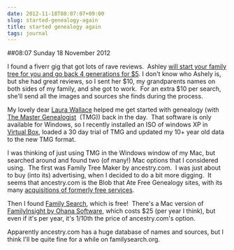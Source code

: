 ```yaml
---
date: 2012-11-18T08:07:07+09:00
slug: started-genealogy-again
title: started genealogy again
tags: journal
---
```


##08:07 Sunday 18 November 2012

I found a fiverr gig that got lots of rave reviews.  Ashley [will start your family tree for you and go back 4 generations for $5](http://fiverr.com/tn5rr2012/trace-your-family-tree-for-you-and-go-back-4-generations). I don't know who Ashely is, but she had great reviews, so I sent her $10, my grandparents names on both sides of my family, and she got to work.  For an extra $10 per search, she'll send all the images and sources she finds during the process.

My lovely dear [Laura Wallace](http://laura.chinet.com/oldindex.html) helped me get started with genealogy (with [The Master Genealogist](http://www.whollygenes.com)  (TMG)) back in the day.  That software is only available for Windows, so I recently installed an ISO of windows XP in [Virtual Box](http://virtualbox.org), loaded a 30 day trial of TMG and updated my 10+ year old data to the new TMG format.

I was thinking of just using TMG in the Windows window of my Mac, but searched around and found two (of many!) Mac options that I considered using.  The first was Family Tree Maker by ancestry.com.  I was just about to buy (into its) advertising, when I decided to do a bit more digging.  It seems that ancestry.com is the Blob that Ate Free Genealogy sites, with its many [acquisitions of formerly free services](http://en.wikipedia.org/wiki/Ancestry.com#Other_sites).

Then I found [Family Search](https://familysearch.org), which is free!  There's a Mac version of [FamilyInsight by Ohana Software](http://www.ohanasoftware.com), which costs $25 (per year I think), but even if it's per year, it's 1/10th the price of ancestry.com's option.

Apparently ancestry.com has a huge database of names and sources, but I think I'll be quite fine for a while on familysearch.org.
